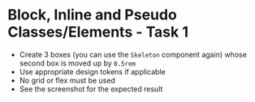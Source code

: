 # Block, Inline and Pseudo Classes/Elements - Task 1

- Create 3 boxes (you can use the `Skeleton` component again) whose second box
  is moved up by `0.5rem`
- Use appropriate design tokens if applicable
- No grid or flex must be used
- See the screenshot for the expected result
